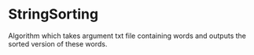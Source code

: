 # StringSorting
Algorithm which takes argument txt file containing words and outputs the sorted version of these words.
